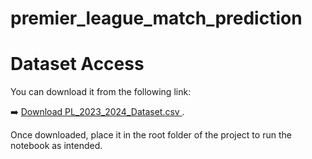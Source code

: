 # premier_league_match_prediction


# Dataset Access

You can download it from the following link:

➡️ [Download PL_2023_2024_Dataset.csv ](https://www.football-data.co.uk/mmz4281/2324/E0.csv).

Once downloaded, place it in the root folder of the project to run the notebook as intended.
